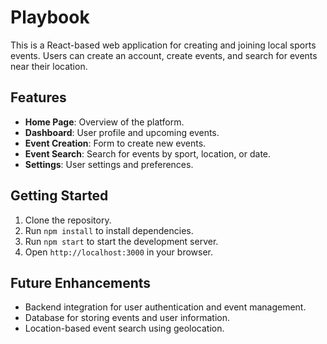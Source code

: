 # Playbook

This is a React-based web application for creating and joining local sports events. Users can create an account, create events, and search for events near their location.

## Features

- **Home Page**: Overview of the platform.
- **Dashboard**: User profile and upcoming events.
- **Event Creation**: Form to create new events.
- **Event Search**: Search for events by sport, location, or date.
- **Settings**: User settings and preferences.

## Getting Started

1. Clone the repository.
2. Run `npm install` to install dependencies.
3. Run `npm start` to start the development server.
4. Open `http://localhost:3000` in your browser.

## Future Enhancements

- Backend integration for user authentication and event management.
- Database for storing events and user information.
- Location-based event search using geolocation.
